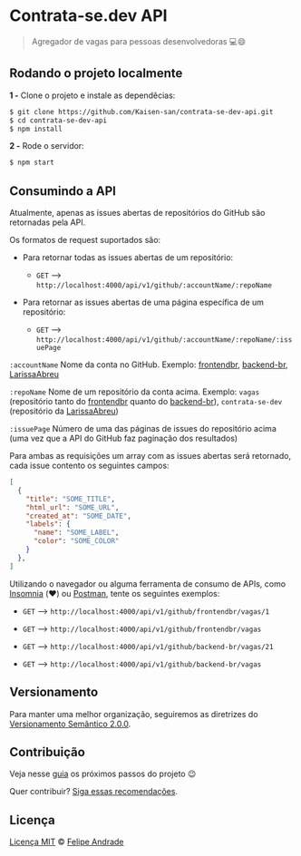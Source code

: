 # Contrata-se.dev API

> Agregador de vagas para pessoas desenvolvedoras :computer::smile:

## Rodando o projeto localmente

**1 -** Clone o projeto e instale as dependêcias:

```sh
$ git clone https://github.com/Kaisen-san/contrata-se-dev-api.git
$ cd contrata-se-dev-api
$ npm install
```

**2 -** Rode o servidor:

```sh
$ npm start
```

## Consumindo a API

Atualmente, apenas as issues abertas de repositórios do GitHub são retornadas pela API.

Os formatos de request suportados são:

* Para retornar todas as issues abertas de um repositório:
  * `GET` --> `http://localhost:4000/api/v1/github/:accountName/:repoName`

* Para retornar as issues abertas de uma página específica de um repositório:
  * `GET` --> `http://localhost:4000/api/v1/github/:accountName/:repoName/:issuePage`

`:accountName` Nome da conta no GitHub. Exemplo: [frontendbr](https://github.com/frontendbr), [backend-br](https://github.com/backend-br), [LarissaAbreu](https://github.com/LarissaAbreu)

`:repoName` Nome de um repositório da conta acima. Exemplo: `vagas` (repositório tanto do [frontendbr](https://github.com/frontendbr/vagas) quanto do [backend-br](https://github.com/backend-br/vagas)), `contrata-se-dev` (repositório da [LarissaAbreu](https://github.com/LarissaAbreu/contrata-se-dev))

`:issuePage` Número de uma das páginas de issues do repositório acima (uma vez que a API do GitHub faz paginação dos resultados)

Para ambas as requisições um array com as issues abertas será retornado, cada issue contento os seguintes campos:

```JSON
[
  {
    "title": "SOME_TITLE",
    "html_url": "SOME_URL",
    "created_at": "SOME_DATE",
    "labels": {
      "name": "SOME_LABEL",
      "color": "SOME_COLOR"
    }
  },
]
```

Utilizando o navegador ou alguma ferramenta de consumo de APIs, como [Insomnia](https://insomnia.rest/) (:heart:) ou [Postman](https://www.getpostman.com/), tente os seguintes exemplos:

* `GET` --> `http://localhost:4000/api/v1/github/frontendbr/vagas/1`

* `GET` --> `http://localhost:4000/api/v1/github/frontendbr/vagas`

* `GET` --> `http://localhost:4000/api/v1/github/backend-br/vagas/21`

* `GET` --> `http://localhost:4000/api/v1/github/backend-br/vagas`

## Versionamento

Para manter uma melhor organização, seguiremos as diretrizes do [Versionamento Semântico 2.0.0](http://semver.org/).

## Contribuição

Veja nesse [guia](https://github.com/LarissaAbreu/contrata-se-dev/issues/2) os próximos passos do projeto :wink:

Quer contribuir? [Siga essas recomendações](https://github.com/Kaisen-san/contrata-se-dev-api/blob/master/CONTRIBUTING.md).

## Licença

[Licença MIT](https://github.com/Kaisen-san/contrata-se-dev-api/blob/master/LICENSE.md) © [Felipe Andrade](https://github.com/Kaisen-san)
